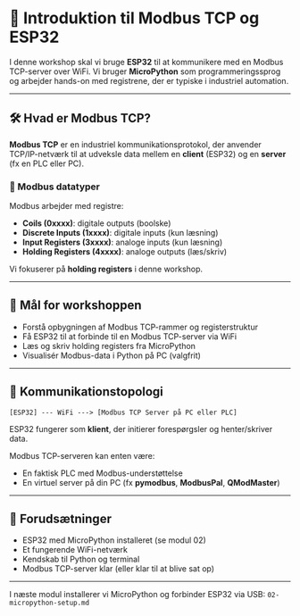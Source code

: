 # 🌌 Introduktion til Modbus TCP og ESP32

I denne workshop skal vi bruge **ESP32** til at kommunikere med en Modbus TCP-server over WiFi. Vi bruger **MicroPython** som programmeringssprog og arbejder hands-on med registrene, der er typiske i industriel automation.

---

## 🛠️ Hvad er Modbus TCP?
**Modbus TCP** er en industriel kommunikationsprotokol, der anvender TCP/IP-netværk til at udveksle data mellem en **client** (ESP32) og en **server** (fx en PLC eller PC).

### 🔌 Modbus datatyper
Modbus arbejder med registre:
- **Coils (0xxxx)**: digitale outputs (boolske)
- **Discrete Inputs (1xxxx)**: digitale inputs (kun læsning)
- **Input Registers (3xxxx)**: analoge inputs (kun læsning)
- **Holding Registers (4xxxx)**: analoge outputs (læs/skriv)

Vi fokuserer på **holding registers** i denne workshop.

---

## 🚀 Mål for workshoppen
- Forstå opbygningen af Modbus TCP-rammer og registerstruktur
- Få ESP32 til at forbinde til en Modbus TCP-server via WiFi
- Læs og skriv holding registers fra MicroPython
- Visualisér Modbus-data i Python på PC (valgfrit)

---

## 🚀 Kommunikationstopologi
```
[ESP32] --- WiFi ---> [Modbus TCP Server på PC eller PLC]
```
ESP32 fungerer som **klient**, der initierer forespørgsler og henter/skriver data.

Modbus TCP-serveren kan enten være:
- En faktisk PLC med Modbus-understøttelse
- En virtuel server på din PC (fx **pymodbus**, **ModbusPal**, **QModMaster**)

---

## 🧰 Forudsætninger
- ESP32 med MicroPython installeret (se modul 02)
- Et fungerende WiFi-netværk
- Kendskab til Python og terminal
- Modbus TCP-server klar (eller klar til at blive sat op)

---

I næste modul installerer vi MicroPython og forbinder ESP32 via USB: `02-micropython-setup.md`


